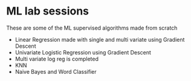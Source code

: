 # ML lab sessions
These are some of the ML supervised algorithms made from scratch
- Linear Regression made with single and multi variate using Gradient Descent
- Univariate Logistic Regression using Gradient Descent
- Multi variate log reg is completed
- KNN
- Naive Bayes and Word Classifier
